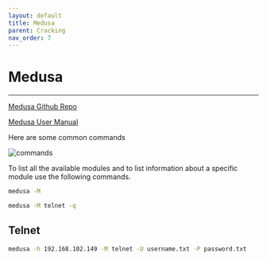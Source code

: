 ```yaml
---
layout: default
title: Medusa
parent: Cracking
nav_order: 7
---
```


# Medusa

---

[Medusa Github Repo](https://github.com/jmk-foofus/medusa)

[Medusa User Manual](http://foofus.net/goons/jmk/medusa/medusa.html)

Here are some common commands

![commands](../../../assets/images/ctfs/proving_grounds/medusa/commands.png)

To list all the available modules and to list information about a specific module use the following commands.

```bash
medusa -M

medusa -M telnet -q
```

## Telnet

```bash
medusa -h 192.168.102.149 -M telnet -U username.txt -P password.txt
```
